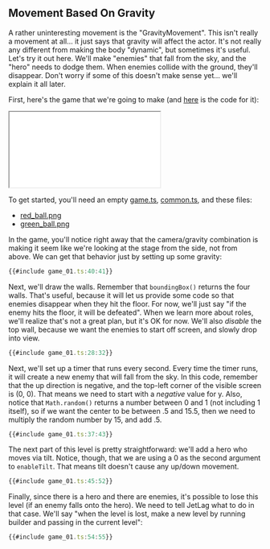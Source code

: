 ## Movement Based On Gravity

A rather uninteresting movement is the "GravityMovement".  This isn't really a
movement at all... it just says that gravity will affect the actor.  It's not
really any different from making the body "dynamic", but sometimes it's useful.
Let's try it out here.  We'll make "enemies" that fall from the sky, and the
"hero" needs to dodge them.  When enemies collide with the ground, they'll
disappear.  Don't worry if some of this doesn't make sense yet... we'll explain
it all later.

First, here's the game that we're going to make (and [here](game_01.ts) is the code for it):

<iframe src="game_01.iframe.html"></iframe>

To get started, you'll need an empty [game.ts](../empty/game.ts), [common.ts](../common/common.ts), and these
files:

- [red_ball.png](../assets/red_ball.png)
- [green_ball.png](../assets/green_ball.png)

In the game, you'll notice right away that the camera/gravity combination is
making it seem like we're looking at the stage from the side, not from above.
We can get that behavior just by setting up some gravity:

```typescript
{{#include game_01.ts:40:41}}
```

Next, we'll draw the walls.  Remember that `boundingBox()` returns the four
walls.  That's useful, because it will let us provide some code so that enemies
disappear when they hit the floor.  For now, we'll just say "if the enemy hits
the floor, it will be defeated".  When we learn more about roles, we'll realize
that's not a great plan, but it's OK for now.  We'll also *disable* the top
wall, because we want the enemies to start off screen, and slowly drop into
view.

```typescript
{{#include game_01.ts:28:32}}
```

Next, we'll set up a timer that runs every second.  Every time the timer runs,
it will create a new enemy that will fall from the sky.  In this code, remember
that the up direction is negative, and the top-left corner of the visible screen
is (0, 0).  That means we need to start with a *negative* value for y.  Also,
notice that `Math.random()` returns a number between 0 and 1 (not including 1
itself), so if we want the center to be between .5 and 15.5, then we need to
multiply the random number by 15, and add .5.

```typescript
{{#include game_01.ts:37:43}}
```

The next part of this level is pretty straightforward: we'll add a hero who
moves via tilt.  Notice, though, that we are using a 0 as the second argument to
`enableTilt`.  That means tilt doesn't cause any up/down movement.

```typescript
{{#include game_01.ts:45:52}}
```

Finally, since there is a hero and there are enemies, it's possible to lose this
level (if an enemy falls onto the hero).  We need to tell JetLag what to do in
that case.  We'll say "when the level is lost, make a new level by running
builder and passing in the current level":

```typescript
{{#include game_01.ts:54:55}}
```
